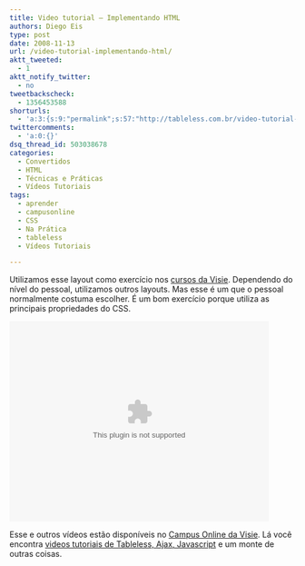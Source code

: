 ```yaml
---
title: Video tutorial – Implementando HTML
authors: Diego Eis
type: post
date: 2008-11-13
url: /video-tutorial-implementando-html/
aktt_tweeted:
  - 1
aktt_notify_twitter:
  - no
tweetbackscheck:
  - 1356453588
shorturls:
  - 'a:3:{s:9:"permalink";s:57:"http://tableless.com.br/video-tutorial-implementando-html";s:7:"tinyurl";s:26:"http://tinyurl.com/3l5vqqt";s:4:"isgd";s:19:"http://is.gd/EtMmeD";}'
twittercomments:
  - 'a:0:{}'
dsq_thread_id: 503038678
categories:
  - Convertidos
  - HTML
  - Técnicas e Práticas
  - Vídeos Tutoriais
tags:
  - aprender
  - campusonline
  - CSS
  - Na Prática
  - tableless
  - Vídeos Tutoriais

---
```

Utilizamos esse layout como exercício nos [cursos da Visie][1]. Dependendo do nível do pessoal, utilizamos outros layouts. Mas esse é um que o pessoal normalmente costuma escolher. É um bom exercício porque utiliza as principais propriedades do CSS.<!--more-->

<embed src="http://visie.com.br/campus/static/mediaplayer.swf" width="457" height="353" allowscriptaccess="always" allowfullscreen="true" flashvars="height=353&#038;width=457&#038;file=http://visie.com.br/campus/flv/60.flv&#038;image=http://visie.com.br/campus/static/visie.jpg" />


Esse e outros vídeos estão disponíveis no [Campus Online da Visie][2]. Lá você encontra [videos tutoriais de Tableless, Ajax, Javascript][2] e um monte de outras coisas.

 [1]: http://visie.com.br/treinamento/
 [2]: http://visie.com.br/campus/